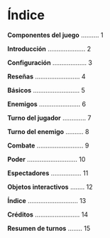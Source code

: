 # Índice

**Componentes del juego** .......... 1

**Introducción** ..................... 2

**Configuración** ................... 3

**Reseñas** ......................... 4

**Básicos** .......................... 5

**Enemigos** ....................... 6

**Turno del jugador** ............. 7

**Turno del enemigo** .......... 8

**Combate** .......................... 9

**Poder** ............................ 10

**Espectadores** ................. 11

**Objetos interactivos** ........ 12

**Índice** ............................ 13

**Créditos** ......................... 14

**Resumen de turnos** ........ 15
